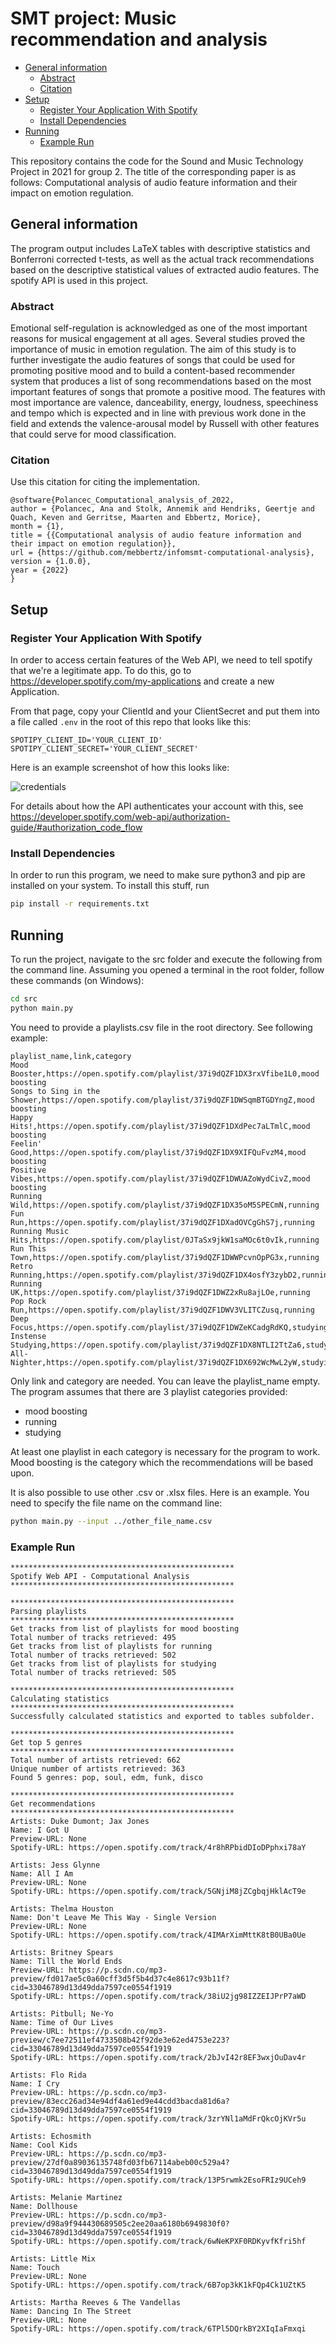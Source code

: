 # SMT project: Music recommendation and analysis <!-- omit in toc -->
- [General information](#general-information)
  - [Abstract](#abstract)
  - [Citation](#citation)
- [Setup](#setup)
  - [Register Your Application With Spotify](#register-your-application-with-spotify)
  - [Install Dependencies](#install-dependencies)
- [Running](#running)
  - [Example Run](#example-run)

This repository contains the code for the Sound and Music Technology Project in 2021 for group 2. The title of the corresponding paper is as follows: Computational analysis of audio feature information and their impact on emotion regulation.



## General information

The program output includes LaTeX tables with descriptive statistics and Bonferroni corrected t-tests, as well as the actual track recommendations based on the descriptive statistical values of extracted audio features. The spotify API is used in this project.

### Abstract
Emotional self-regulation is acknowledged as one of the most important reasons for musical engagement at all ages. Several studies proved the importance of music in emotion regulation. The aim of this study is to further investigate the audio features of songs that could be used for promoting positive mood and to build a content-based recommender system that produces a list of song recommendations based on the most important features of songs that promote a positive mood. The features with most importance are valence, danceability, energy, loudness, speechiness and tempo which is expected and in line with previous work done in the field and extends the valence-arousal model by Russell with other features that could serve for mood classification. 

### Citation

Use this citation for citing the implementation.
```
@software{Polancec_Computational_analysis_of_2022,
author = {Polancec, Ana and Stolk, Annemik and Hendriks, Geertje and Quach, Keven and Gerritse, Maarten and Ebbertz, Morice},
month = {1},
title = {{Computational analysis of audio feature information and their impact on emotion regulation}},
url = {https://github.com/mebbertz/infomsmt-computational-analysis},
version = {1.0.0},
year = {2022}
}
```

## Setup

### Register Your Application With Spotify

In order to access certain features of the Web API, we need to tell spotify that we're a legitimate app.
To do this, go to https://developer.spotify.com/my-applications and create a new Application.

From that page, copy your ClientId and your ClientSecret and put them into a file called
`.env` in the root of this repo that looks like this:
```
SPOTIPY_CLIENT_ID='YOUR_CLIENT_ID'
SPOTIPY_CLIENT_SECRET='YOUR_CLIENT_SECRET'
```
Here is an example screenshot of how this looks like:

![credentials](assets/spotify_credentials.png)

For details about how the API authenticates your account with this, see
https://developer.spotify.com/web-api/authorization-guide/#authorization_code_flow

### Install Dependencies

In order to run this program, we need to make sure python3 and pip are installed on your system.
To install this stuff, run

```bash
pip install -r requirements.txt
```

## Running

To run the project, navigate to the src folder and execute the following from the command line. Assuming you opened a terminal in the root folder, follow these commands (on Windows):

```bash
cd src
python main.py
```

You need to provide a playlists.csv file in the root directory. See following example:

```
playlist_name,link,category
Mood Booster,https://open.spotify.com/playlist/37i9dQZF1DX3rxVfibe1L0,mood boosting
Songs to Sing in the Shower,https://open.spotify.com/playlist/37i9dQZF1DWSqmBTGDYngZ,mood boosting
Happy Hits!,https://open.spotify.com/playlist/37i9dQZF1DXdPec7aLTmlC,mood boosting
Feelin' Good,https://open.spotify.com/playlist/37i9dQZF1DX9XIFQuFvzM4,mood boosting
Positive Vibes,https://open.spotify.com/playlist/37i9dQZF1DWUAZoWydCivZ,mood boosting
Running Wild,https://open.spotify.com/playlist/37i9dQZF1DX35oM5SPECmN,running
Fun Run,https://open.spotify.com/playlist/37i9dQZF1DXadOVCgGhS7j,running
Running Music Hits,https://open.spotify.com/playlist/0JTaSx9jkW1saMOc6t0vIk,running
Run This Town,https://open.spotify.com/playlist/37i9dQZF1DWWPcvnOpPG3x,running
Retro Running,https://open.spotify.com/playlist/37i9dQZF1DX4osfY3zybD2,running
Running UK,https://open.spotify.com/playlist/37i9dQZF1DWZ2xRu8ajLOe,running
Pop Rock Run,https://open.spotify.com/playlist/37i9dQZF1DWV3VLITCZusq,running
Deep Focus,https://open.spotify.com/playlist/37i9dQZF1DWZeKCadgRdKQ,studying
Instense Studying,https://open.spotify.com/playlist/37i9dQZF1DX8NTLI2TtZa6,studying
All-Nighter,https://open.spotify.com/playlist/37i9dQZF1DX692WcMwL2yW,studying
```

Only link and category are needed. You can leave the playlist_name empty. The program assumes that there are 3 playlist categories provided:
- mood boosting
- running
- studying

At least one playlist in each category is necessary for the program to work. Mood boosting is the category which the recommendations will be based upon.

It is also possible to use other .csv or .xlsx files. Here is an example. You need to specify the file name on the command line:

```bash
python main.py --input ../other_file_name.csv
```

### Example Run

```
**************************************************
Spotify Web API - Computational Analysis
**************************************************

**************************************************
Parsing playlists
**************************************************
Get tracks from list of playlists for mood boosting
Total number of tracks retrieved: 495
Get tracks from list of playlists for running
Total number of tracks retrieved: 502
Get tracks from list of playlists for studying
Total number of tracks retrieved: 505

**************************************************
Calculating statistics
**************************************************
Successfully calculated statistics and exported to tables subfolder.

**************************************************
Get top 5 genres
**************************************************
Total number of artists retrieved: 662
Unique number of artists retrieved: 363
Found 5 genres: pop, soul, edm, funk, disco

**************************************************
Get recommendations
**************************************************
Artists: Duke Dumont; Jax Jones
Name: I Got U
Preview-URL: None
Spotify-URL: https://open.spotify.com/track/4r8hRPbidDIoDPphxi78aY

Artists: Jess Glynne
Name: All I Am
Preview-URL: None
Spotify-URL: https://open.spotify.com/track/5GNjiM8jZCgbqjHklAcT9e

Artists: Thelma Houston
Name: Don't Leave Me This Way - Single Version
Preview-URL: None
Spotify-URL: https://open.spotify.com/track/4IMArXimMttK8tB0UBa0Ue

Artists: Britney Spears
Name: Till the World Ends
Preview-URL: https://p.scdn.co/mp3-preview/fd017ae5c0a60cff3d5f5b4d37c4e8617c93b11f?cid=33046789d13d49dda7597ce0554f1919
Spotify-URL: https://open.spotify.com/track/38iU2jg98IZZEIJPrP7aWD

Artists: Pitbull; Ne-Yo
Name: Time of Our Lives
Preview-URL: https://p.scdn.co/mp3-preview/c7ee72511ef4733508b42f92de3e62ed4753e223?cid=33046789d13d49dda7597ce0554f1919
Spotify-URL: https://open.spotify.com/track/2bJvI42r8EF3wxjOuDav4r

Artists: Flo Rida
Name: I Cry
Preview-URL: https://p.scdn.co/mp3-preview/83ecc26ad34e94df4a61ed9e44cdd3bacda81d6a?cid=33046789d13d49dda7597ce0554f1919
Spotify-URL: https://open.spotify.com/track/3zrYNl1aMdFrQkcOjKVr5u

Artists: Echosmith
Name: Cool Kids
Preview-URL: https://p.scdn.co/mp3-preview/27df0a89036135748fd03fb67114abeb00c529a4?cid=33046789d13d49dda7597ce0554f1919
Spotify-URL: https://open.spotify.com/track/13P5rwmk2EsoFRIz9UCeh9

Artists: Melanie Martinez
Name: Dollhouse
Preview-URL: https://p.scdn.co/mp3-preview/d98a9f944430689505c2ee20aa6180b6949830f0?cid=33046789d13d49dda7597ce0554f1919
Spotify-URL: https://open.spotify.com/track/6wNeKPXF0RDKyvfKfri5hf

Artists: Little Mix
Name: Touch
Preview-URL: None
Spotify-URL: https://open.spotify.com/track/6B7op3kK1kFQp4Ck1UZtK5

Artists: Martha Reeves & The Vandellas
Name: Dancing In The Street
Preview-URL: None
Spotify-URL: https://open.spotify.com/track/6TPl5DQrkBY2XIqIaFmxqi
```
